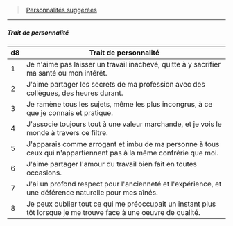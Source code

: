 ﻿> [Personnalités suggérées](hd_background_membredeguilde_personnalites_suggerees.md)

---

##### Trait de personnalité

|d8|Trait de personnalité|
|---|---|
|1|Je n'aime pas laisser un travail inachevé, quitte à y sacrifier ma santé ou mon intérêt.|
|2|J'aime partager les secrets de ma profession avec des collègues, des heures durant.|
|3|Je ramène tous les sujets, même les plus incongrus, à ce que je connais et pratique.|
|4|J'associe toujours tout à une valeur marchande, et je vois le monde à travers ce filtre.|
|5|J'apparais comme arrogant et imbu de ma personne à tous ceux qui n'appartiennent pas à la même confrérie que moi.|
|6|J'aime partager l'amour du travail bien fait en toutes occasions.|
|7|J'ai un profond respect pour l'ancienneté et l'expérience, et une déférence naturelle pour mes aînés.|
|8|Je peux oublier tout ce qui me préoccupait un instant plus tôt lorsque je me trouve face à une oeuvre de qualité.|

